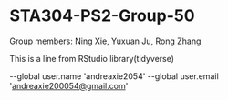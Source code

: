 # STA304-PS2-Group-50
Group members: Ning Xie, Yuxuan Ju, Rong Zhang

This is a line from RStudio
library(tidyverse)

--global user.name 'andreaxie2054'
--global user.email 'andreaxie200054@gmail.com'